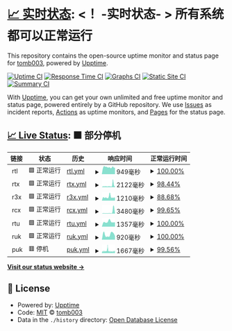 # [📈 实时状态](https://tomb003.github.io/upptime): <！ -实时状态- > **所有系统都可以正常运行**

This repository contains the open-source uptime monitor and status page for [tomb003](https://tomb003.github.io/upptime), powered by [Upptime](https://github.com/upptime/upptime).

[![Uptime CI](https://github.com/tomb003/upptime/workflows/Uptime%20CI/badge.svg)](https://github.com/tomb003/upptime/actions?query=workflow%3A%22Uptime+CI%22)
[![Response Time CI](https://github.com/tomb003/upptime/workflows/Response%20Time%20CI/badge.svg)](https://github.com/tomb003/upptime/actions?query=workflow%3A%22Response+Time+CI%22)
[![Graphs CI](https://github.com/tomb003/upptime/workflows/Graphs%20CI/badge.svg)](https://github.com/tomb003/upptime/actions?query=workflow%3A%22Graphs+CI%22)
[![Static Site CI](https://github.com/tomb003/upptime/workflows/Static%20Site%20CI/badge.svg)](https://github.com/tomb003/upptime/actions?query=workflow%3A%22Static+Site+CI%22)
[![Summary CI](https://github.com/tomb003/upptime/workflows/Summary%20CI/badge.svg)](https://github.com/tomb003/upptime/actions?query=workflow%3A%22Summary+CI%22)

With [Upptime](https://upptime.js.org), you can get your own unlimited and free uptime monitor and status page, powered entirely by a GitHub repository. We use [Issues](https://github.com/tomb003/upptime/issues) as incident reports, [Actions](https://github.com/tomb003/upptime/actions) as uptime monitors, and [Pages](https://tomb003.github.io/upptime) for the status page.

## [📈 Live Status](https://demo.upptime.js.org): <!--live status--> **🟧 部分停机**

<!--start: status pages-->
<!-- This summary is generated by Upptime (https://github.com/upptime/upptime) -->
<!-- Do not edit this manually, your changes will be overwritten -->
<!-- prettier-ignore -->
| 链接 | 状态 | 历史 | 响应时间 | 正常运行时间 |
| --- | ------ | ------- | ------------- | ------ |
| <img alt="" src="https://icons.duckduckgo.com/ip3/null.ico" height="13"> rtl | 🟩 正常运行 | [rtl.yml](https://github.com/tomb003/upptime/commits/HEAD/history/rtl.yml) | <details><summary><img alt="响应时间图像" src="./graphs/rtl/response-time-week.png" height="20"> 949毫秒</summary><br><a href="https://tomb003.github.io/upptime/history/rtl"><img alt="响应时间 1710" src="https://img.shields.io/endpoint?url=https%3A%2F%2Fraw.githubusercontent.com%2Ftomb003%2Fupptime%2FHEAD%2Fapi%2Frtl%2Fresponse-time.json"></a><br><a href="https://tomb003.github.io/upptime/history/rtl"><img alt="24 小时响应时间 911" src="https://img.shields.io/endpoint?url=https%3A%2F%2Fraw.githubusercontent.com%2Ftomb003%2Fupptime%2FHEAD%2Fapi%2Frtl%2Fresponse-time-day.json"></a><br><a href="https://tomb003.github.io/upptime/history/rtl"><img alt="7 天正常运行时间 949" src="https://img.shields.io/endpoint?url=https%3A%2F%2Fraw.githubusercontent.com%2Ftomb003%2Fupptime%2FHEAD%2Fapi%2Frtl%2Fresponse-time-week.json"></a><br><a href="https://tomb003.github.io/upptime/history/rtl"><img alt="30天的正常运行时间 1187" src="https://img.shields.io/endpoint?url=https%3A%2F%2Fraw.githubusercontent.com%2Ftomb003%2Fupptime%2FHEAD%2Fapi%2Frtl%2Fresponse-time-month.json"></a><br><a href="https://tomb003.github.io/upptime/history/rtl"><img alt="1年的正常运行时间 1710" src="https://img.shields.io/endpoint?url=https%3A%2F%2Fraw.githubusercontent.com%2Ftomb003%2Fupptime%2FHEAD%2Fapi%2Frtl%2Fresponse-time-year.json"></a></details> | <details><summary><a href="https://tomb003.github.io/upptime/history/rtl">100.00%</a></summary><a href="https://tomb003.github.io/upptime/history/rtl"><img alt="正常运行时间 98.43%" src="https://img.shields.io/endpoint?url=https%3A%2F%2Fraw.githubusercontent.com%2Ftomb003%2Fupptime%2FHEAD%2Fapi%2Frtl%2Fuptime.json"></a><br><a href="https://tomb003.github.io/upptime/history/rtl"><img alt="24 小时正常运行时间 100.00%" src="https://img.shields.io/endpoint?url=https%3A%2F%2Fraw.githubusercontent.com%2Ftomb003%2Fupptime%2FHEAD%2Fapi%2Frtl%2Fuptime-day.json"></a><br><a href="https://tomb003.github.io/upptime/history/rtl"><img alt="7 天正常运行时间 100.00%" src="https://img.shields.io/endpoint?url=https%3A%2F%2Fraw.githubusercontent.com%2Ftomb003%2Fupptime%2FHEAD%2Fapi%2Frtl%2Fuptime-week.json"></a><br><a href="https://tomb003.github.io/upptime/history/rtl"><img alt="30天的正常运行时间 99.66%" src="https://img.shields.io/endpoint?url=https%3A%2F%2Fraw.githubusercontent.com%2Ftomb003%2Fupptime%2FHEAD%2Fapi%2Frtl%2Fuptime-month.json"></a><br><a href="https://tomb003.github.io/upptime/history/rtl"><img alt="1年的正常运行时间 98.43%" src="https://img.shields.io/endpoint?url=https%3A%2F%2Fraw.githubusercontent.com%2Ftomb003%2Fupptime%2FHEAD%2Fapi%2Frtl%2Fuptime-year.json"></a></details>
| <img alt="" src="https://icons.duckduckgo.com/ip3/null.ico" height="13"> rtx | 🟩 正常运行 | [rtx.yml](https://github.com/tomb003/upptime/commits/HEAD/history/rtx.yml) | <details><summary><img alt="响应时间图像" src="./graphs/rtx/response-time-week.png" height="20"> 2122毫秒</summary><br><a href="https://tomb003.github.io/upptime/history/rtx"><img alt="响应时间 1443" src="https://img.shields.io/endpoint?url=https%3A%2F%2Fraw.githubusercontent.com%2Ftomb003%2Fupptime%2FHEAD%2Fapi%2Frtx%2Fresponse-time.json"></a><br><a href="https://tomb003.github.io/upptime/history/rtx"><img alt="24 小时响应时间 1131" src="https://img.shields.io/endpoint?url=https%3A%2F%2Fraw.githubusercontent.com%2Ftomb003%2Fupptime%2FHEAD%2Fapi%2Frtx%2Fresponse-time-day.json"></a><br><a href="https://tomb003.github.io/upptime/history/rtx"><img alt="7 天正常运行时间 2122" src="https://img.shields.io/endpoint?url=https%3A%2F%2Fraw.githubusercontent.com%2Ftomb003%2Fupptime%2FHEAD%2Fapi%2Frtx%2Fresponse-time-week.json"></a><br><a href="https://tomb003.github.io/upptime/history/rtx"><img alt="30天的正常运行时间 1652" src="https://img.shields.io/endpoint?url=https%3A%2F%2Fraw.githubusercontent.com%2Ftomb003%2Fupptime%2FHEAD%2Fapi%2Frtx%2Fresponse-time-month.json"></a><br><a href="https://tomb003.github.io/upptime/history/rtx"><img alt="1年的正常运行时间 1443" src="https://img.shields.io/endpoint?url=https%3A%2F%2Fraw.githubusercontent.com%2Ftomb003%2Fupptime%2FHEAD%2Fapi%2Frtx%2Fresponse-time-year.json"></a></details> | <details><summary><a href="https://tomb003.github.io/upptime/history/rtx">98.44%</a></summary><a href="https://tomb003.github.io/upptime/history/rtx"><img alt="正常运行时间 91.51%" src="https://img.shields.io/endpoint?url=https%3A%2F%2Fraw.githubusercontent.com%2Ftomb003%2Fupptime%2FHEAD%2Fapi%2Frtx%2Fuptime.json"></a><br><a href="https://tomb003.github.io/upptime/history/rtx"><img alt="24 小时正常运行时间 100.00%" src="https://img.shields.io/endpoint?url=https%3A%2F%2Fraw.githubusercontent.com%2Ftomb003%2Fupptime%2FHEAD%2Fapi%2Frtx%2Fuptime-day.json"></a><br><a href="https://tomb003.github.io/upptime/history/rtx"><img alt="7 天正常运行时间 98.44%" src="https://img.shields.io/endpoint?url=https%3A%2F%2Fraw.githubusercontent.com%2Ftomb003%2Fupptime%2FHEAD%2Fapi%2Frtx%2Fuptime-week.json"></a><br><a href="https://tomb003.github.io/upptime/history/rtx"><img alt="30天的正常运行时间 88.74%" src="https://img.shields.io/endpoint?url=https%3A%2F%2Fraw.githubusercontent.com%2Ftomb003%2Fupptime%2FHEAD%2Fapi%2Frtx%2Fuptime-month.json"></a><br><a href="https://tomb003.github.io/upptime/history/rtx"><img alt="1年的正常运行时间 91.51%" src="https://img.shields.io/endpoint?url=https%3A%2F%2Fraw.githubusercontent.com%2Ftomb003%2Fupptime%2FHEAD%2Fapi%2Frtx%2Fuptime-year.json"></a></details>
| <img alt="" src="https://icons.duckduckgo.com/ip3/null.ico" height="13"> r3x | 🟩 正常运行 | [r3x.yml](https://github.com/tomb003/upptime/commits/HEAD/history/r3x.yml) | <details><summary><img alt="响应时间图像" src="./graphs/r3x/response-time-week.png" height="20"> 1210毫秒</summary><br><a href="https://tomb003.github.io/upptime/history/r3x"><img alt="响应时间 1854" src="https://img.shields.io/endpoint?url=https%3A%2F%2Fraw.githubusercontent.com%2Ftomb003%2Fupptime%2FHEAD%2Fapi%2Fr3x%2Fresponse-time.json"></a><br><a href="https://tomb003.github.io/upptime/history/r3x"><img alt="24 小时响应时间 1102" src="https://img.shields.io/endpoint?url=https%3A%2F%2Fraw.githubusercontent.com%2Ftomb003%2Fupptime%2FHEAD%2Fapi%2Fr3x%2Fresponse-time-day.json"></a><br><a href="https://tomb003.github.io/upptime/history/r3x"><img alt="7 天正常运行时间 1210" src="https://img.shields.io/endpoint?url=https%3A%2F%2Fraw.githubusercontent.com%2Ftomb003%2Fupptime%2FHEAD%2Fapi%2Fr3x%2Fresponse-time-week.json"></a><br><a href="https://tomb003.github.io/upptime/history/r3x"><img alt="30天的正常运行时间 1861" src="https://img.shields.io/endpoint?url=https%3A%2F%2Fraw.githubusercontent.com%2Ftomb003%2Fupptime%2FHEAD%2Fapi%2Fr3x%2Fresponse-time-month.json"></a><br><a href="https://tomb003.github.io/upptime/history/r3x"><img alt="1年的正常运行时间 1854" src="https://img.shields.io/endpoint?url=https%3A%2F%2Fraw.githubusercontent.com%2Ftomb003%2Fupptime%2FHEAD%2Fapi%2Fr3x%2Fresponse-time-year.json"></a></details> | <details><summary><a href="https://tomb003.github.io/upptime/history/r3x">88.68%</a></summary><a href="https://tomb003.github.io/upptime/history/r3x"><img alt="正常运行时间 91.11%" src="https://img.shields.io/endpoint?url=https%3A%2F%2Fraw.githubusercontent.com%2Ftomb003%2Fupptime%2FHEAD%2Fapi%2Fr3x%2Fuptime.json"></a><br><a href="https://tomb003.github.io/upptime/history/r3x"><img alt="24 小时正常运行时间 100.00%" src="https://img.shields.io/endpoint?url=https%3A%2F%2Fraw.githubusercontent.com%2Ftomb003%2Fupptime%2FHEAD%2Fapi%2Fr3x%2Fuptime-day.json"></a><br><a href="https://tomb003.github.io/upptime/history/r3x"><img alt="7 天正常运行时间 88.68%" src="https://img.shields.io/endpoint?url=https%3A%2F%2Fraw.githubusercontent.com%2Ftomb003%2Fupptime%2FHEAD%2Fapi%2Fr3x%2Fuptime-week.json"></a><br><a href="https://tomb003.github.io/upptime/history/r3x"><img alt="30天的正常运行时间 92.92%" src="https://img.shields.io/endpoint?url=https%3A%2F%2Fraw.githubusercontent.com%2Ftomb003%2Fupptime%2FHEAD%2Fapi%2Fr3x%2Fuptime-month.json"></a><br><a href="https://tomb003.github.io/upptime/history/r3x"><img alt="1年的正常运行时间 91.11%" src="https://img.shields.io/endpoint?url=https%3A%2F%2Fraw.githubusercontent.com%2Ftomb003%2Fupptime%2FHEAD%2Fapi%2Fr3x%2Fuptime-year.json"></a></details>
| <img alt="" src="https://icons.duckduckgo.com/ip3/null.ico" height="13"> rcx | 🟩 正常运行 | [rcx.yml](https://github.com/tomb003/upptime/commits/HEAD/history/rcx.yml) | <details><summary><img alt="响应时间图像" src="./graphs/rcx/response-time-week.png" height="20"> 3480毫秒</summary><br><a href="https://tomb003.github.io/upptime/history/rcx"><img alt="响应时间 1695" src="https://img.shields.io/endpoint?url=https%3A%2F%2Fraw.githubusercontent.com%2Ftomb003%2Fupptime%2FHEAD%2Fapi%2Frcx%2Fresponse-time.json"></a><br><a href="https://tomb003.github.io/upptime/history/rcx"><img alt="24 小时响应时间 12100" src="https://img.shields.io/endpoint?url=https%3A%2F%2Fraw.githubusercontent.com%2Ftomb003%2Fupptime%2FHEAD%2Fapi%2Frcx%2Fresponse-time-day.json"></a><br><a href="https://tomb003.github.io/upptime/history/rcx"><img alt="7 天正常运行时间 3480" src="https://img.shields.io/endpoint?url=https%3A%2F%2Fraw.githubusercontent.com%2Ftomb003%2Fupptime%2FHEAD%2Fapi%2Frcx%2Fresponse-time-week.json"></a><br><a href="https://tomb003.github.io/upptime/history/rcx"><img alt="30天的正常运行时间 1719" src="https://img.shields.io/endpoint?url=https%3A%2F%2Fraw.githubusercontent.com%2Ftomb003%2Fupptime%2FHEAD%2Fapi%2Frcx%2Fresponse-time-month.json"></a><br><a href="https://tomb003.github.io/upptime/history/rcx"><img alt="1年的正常运行时间 1695" src="https://img.shields.io/endpoint?url=https%3A%2F%2Fraw.githubusercontent.com%2Ftomb003%2Fupptime%2FHEAD%2Fapi%2Frcx%2Fresponse-time-year.json"></a></details> | <details><summary><a href="https://tomb003.github.io/upptime/history/rcx">99.65%</a></summary><a href="https://tomb003.github.io/upptime/history/rcx"><img alt="正常运行时间 95.96%" src="https://img.shields.io/endpoint?url=https%3A%2F%2Fraw.githubusercontent.com%2Ftomb003%2Fupptime%2FHEAD%2Fapi%2Frcx%2Fuptime.json"></a><br><a href="https://tomb003.github.io/upptime/history/rcx"><img alt="24 小时正常运行时间 98.58%" src="https://img.shields.io/endpoint?url=https%3A%2F%2Fraw.githubusercontent.com%2Ftomb003%2Fupptime%2FHEAD%2Fapi%2Frcx%2Fuptime-day.json"></a><br><a href="https://tomb003.github.io/upptime/history/rcx"><img alt="7 天正常运行时间 99.65%" src="https://img.shields.io/endpoint?url=https%3A%2F%2Fraw.githubusercontent.com%2Ftomb003%2Fupptime%2FHEAD%2Fapi%2Frcx%2Fuptime-week.json"></a><br><a href="https://tomb003.github.io/upptime/history/rcx"><img alt="30天的正常运行时间 96.01%" src="https://img.shields.io/endpoint?url=https%3A%2F%2Fraw.githubusercontent.com%2Ftomb003%2Fupptime%2FHEAD%2Fapi%2Frcx%2Fuptime-month.json"></a><br><a href="https://tomb003.github.io/upptime/history/rcx"><img alt="1年的正常运行时间 95.96%" src="https://img.shields.io/endpoint?url=https%3A%2F%2Fraw.githubusercontent.com%2Ftomb003%2Fupptime%2FHEAD%2Fapi%2Frcx%2Fuptime-year.json"></a></details>
| <img alt="" src="https://icons.duckduckgo.com/ip3/null.ico" height="13"> rtu | 🟩 正常运行 | [rtu.yml](https://github.com/tomb003/upptime/commits/HEAD/history/rtu.yml) | <details><summary><img alt="响应时间图像" src="./graphs/rtu/response-time-week.png" height="20"> 1357毫秒</summary><br><a href="https://tomb003.github.io/upptime/history/rtu"><img alt="响应时间 1956" src="https://img.shields.io/endpoint?url=https%3A%2F%2Fraw.githubusercontent.com%2Ftomb003%2Fupptime%2FHEAD%2Fapi%2Frtu%2Fresponse-time.json"></a><br><a href="https://tomb003.github.io/upptime/history/rtu"><img alt="24 小时响应时间 1231" src="https://img.shields.io/endpoint?url=https%3A%2F%2Fraw.githubusercontent.com%2Ftomb003%2Fupptime%2FHEAD%2Fapi%2Frtu%2Fresponse-time-day.json"></a><br><a href="https://tomb003.github.io/upptime/history/rtu"><img alt="7 天正常运行时间 1357" src="https://img.shields.io/endpoint?url=https%3A%2F%2Fraw.githubusercontent.com%2Ftomb003%2Fupptime%2FHEAD%2Fapi%2Frtu%2Fresponse-time-week.json"></a><br><a href="https://tomb003.github.io/upptime/history/rtu"><img alt="30天的正常运行时间 1635" src="https://img.shields.io/endpoint?url=https%3A%2F%2Fraw.githubusercontent.com%2Ftomb003%2Fupptime%2FHEAD%2Fapi%2Frtu%2Fresponse-time-month.json"></a><br><a href="https://tomb003.github.io/upptime/history/rtu"><img alt="1年的正常运行时间 1956" src="https://img.shields.io/endpoint?url=https%3A%2F%2Fraw.githubusercontent.com%2Ftomb003%2Fupptime%2FHEAD%2Fapi%2Frtu%2Fresponse-time-year.json"></a></details> | <details><summary><a href="https://tomb003.github.io/upptime/history/rtu">100.00%</a></summary><a href="https://tomb003.github.io/upptime/history/rtu"><img alt="正常运行时间 99.19%" src="https://img.shields.io/endpoint?url=https%3A%2F%2Fraw.githubusercontent.com%2Ftomb003%2Fupptime%2FHEAD%2Fapi%2Frtu%2Fuptime.json"></a><br><a href="https://tomb003.github.io/upptime/history/rtu"><img alt="24 小时正常运行时间 100.00%" src="https://img.shields.io/endpoint?url=https%3A%2F%2Fraw.githubusercontent.com%2Ftomb003%2Fupptime%2FHEAD%2Fapi%2Frtu%2Fuptime-day.json"></a><br><a href="https://tomb003.github.io/upptime/history/rtu"><img alt="7 天正常运行时间 100.00%" src="https://img.shields.io/endpoint?url=https%3A%2F%2Fraw.githubusercontent.com%2Ftomb003%2Fupptime%2FHEAD%2Fapi%2Frtu%2Fuptime-week.json"></a><br><a href="https://tomb003.github.io/upptime/history/rtu"><img alt="30天的正常运行时间 99.58%" src="https://img.shields.io/endpoint?url=https%3A%2F%2Fraw.githubusercontent.com%2Ftomb003%2Fupptime%2FHEAD%2Fapi%2Frtu%2Fuptime-month.json"></a><br><a href="https://tomb003.github.io/upptime/history/rtu"><img alt="1年的正常运行时间 99.19%" src="https://img.shields.io/endpoint?url=https%3A%2F%2Fraw.githubusercontent.com%2Ftomb003%2Fupptime%2FHEAD%2Fapi%2Frtu%2Fuptime-year.json"></a></details>
| <img alt="" src="https://icons.duckduckgo.com/ip3/null.ico" height="13"> ruk | 🟩 正常运行 | [ruk.yml](https://github.com/tomb003/upptime/commits/HEAD/history/ruk.yml) | <details><summary><img alt="响应时间图像" src="./graphs/ruk/response-time-week.png" height="20"> 920毫秒</summary><br><a href="https://tomb003.github.io/upptime/history/ruk"><img alt="响应时间 913" src="https://img.shields.io/endpoint?url=https%3A%2F%2Fraw.githubusercontent.com%2Ftomb003%2Fupptime%2FHEAD%2Fapi%2Fruk%2Fresponse-time.json"></a><br><a href="https://tomb003.github.io/upptime/history/ruk"><img alt="24 小时响应时间 676" src="https://img.shields.io/endpoint?url=https%3A%2F%2Fraw.githubusercontent.com%2Ftomb003%2Fupptime%2FHEAD%2Fapi%2Fruk%2Fresponse-time-day.json"></a><br><a href="https://tomb003.github.io/upptime/history/ruk"><img alt="7 天正常运行时间 920" src="https://img.shields.io/endpoint?url=https%3A%2F%2Fraw.githubusercontent.com%2Ftomb003%2Fupptime%2FHEAD%2Fapi%2Fruk%2Fresponse-time-week.json"></a><br><a href="https://tomb003.github.io/upptime/history/ruk"><img alt="30天的正常运行时间 949" src="https://img.shields.io/endpoint?url=https%3A%2F%2Fraw.githubusercontent.com%2Ftomb003%2Fupptime%2FHEAD%2Fapi%2Fruk%2Fresponse-time-month.json"></a><br><a href="https://tomb003.github.io/upptime/history/ruk"><img alt="1年的正常运行时间 913" src="https://img.shields.io/endpoint?url=https%3A%2F%2Fraw.githubusercontent.com%2Ftomb003%2Fupptime%2FHEAD%2Fapi%2Fruk%2Fresponse-time-year.json"></a></details> | <details><summary><a href="https://tomb003.github.io/upptime/history/ruk">100.00%</a></summary><a href="https://tomb003.github.io/upptime/history/ruk"><img alt="正常运行时间 99.87%" src="https://img.shields.io/endpoint?url=https%3A%2F%2Fraw.githubusercontent.com%2Ftomb003%2Fupptime%2FHEAD%2Fapi%2Fruk%2Fuptime.json"></a><br><a href="https://tomb003.github.io/upptime/history/ruk"><img alt="24 小时正常运行时间 100.00%" src="https://img.shields.io/endpoint?url=https%3A%2F%2Fraw.githubusercontent.com%2Ftomb003%2Fupptime%2FHEAD%2Fapi%2Fruk%2Fuptime-day.json"></a><br><a href="https://tomb003.github.io/upptime/history/ruk"><img alt="7 天正常运行时间 100.00%" src="https://img.shields.io/endpoint?url=https%3A%2F%2Fraw.githubusercontent.com%2Ftomb003%2Fupptime%2FHEAD%2Fapi%2Fruk%2Fuptime-week.json"></a><br><a href="https://tomb003.github.io/upptime/history/ruk"><img alt="30天的正常运行时间 99.88%" src="https://img.shields.io/endpoint?url=https%3A%2F%2Fraw.githubusercontent.com%2Ftomb003%2Fupptime%2FHEAD%2Fapi%2Fruk%2Fuptime-month.json"></a><br><a href="https://tomb003.github.io/upptime/history/ruk"><img alt="1年的正常运行时间 99.87%" src="https://img.shields.io/endpoint?url=https%3A%2F%2Fraw.githubusercontent.com%2Ftomb003%2Fupptime%2FHEAD%2Fapi%2Fruk%2Fuptime-year.json"></a></details>
| <img alt="" src="https://icons.duckduckgo.com/ip3/null.ico" height="13"> puk | 🟥 停机 | [puk.yml](https://github.com/tomb003/upptime/commits/HEAD/history/puk.yml) | <details><summary><img alt="响应时间图像" src="./graphs/puk/response-time-week.png" height="20"> 1667毫秒</summary><br><a href="https://tomb003.github.io/upptime/history/puk"><img alt="响应时间 1511" src="https://img.shields.io/endpoint?url=https%3A%2F%2Fraw.githubusercontent.com%2Ftomb003%2Fupptime%2FHEAD%2Fapi%2Fpuk%2Fresponse-time.json"></a><br><a href="https://tomb003.github.io/upptime/history/puk"><img alt="24 小时响应时间 2057" src="https://img.shields.io/endpoint?url=https%3A%2F%2Fraw.githubusercontent.com%2Ftomb003%2Fupptime%2FHEAD%2Fapi%2Fpuk%2Fresponse-time-day.json"></a><br><a href="https://tomb003.github.io/upptime/history/puk"><img alt="7 天正常运行时间 1667" src="https://img.shields.io/endpoint?url=https%3A%2F%2Fraw.githubusercontent.com%2Ftomb003%2Fupptime%2FHEAD%2Fapi%2Fpuk%2Fresponse-time-week.json"></a><br><a href="https://tomb003.github.io/upptime/history/puk"><img alt="30天的正常运行时间 1572" src="https://img.shields.io/endpoint?url=https%3A%2F%2Fraw.githubusercontent.com%2Ftomb003%2Fupptime%2FHEAD%2Fapi%2Fpuk%2Fresponse-time-month.json"></a><br><a href="https://tomb003.github.io/upptime/history/puk"><img alt="1年的正常运行时间 1511" src="https://img.shields.io/endpoint?url=https%3A%2F%2Fraw.githubusercontent.com%2Ftomb003%2Fupptime%2FHEAD%2Fapi%2Fpuk%2Fresponse-time-year.json"></a></details> | <details><summary><a href="https://tomb003.github.io/upptime/history/puk">99.56%</a></summary><a href="https://tomb003.github.io/upptime/history/puk"><img alt="正常运行时间 99.34%" src="https://img.shields.io/endpoint?url=https%3A%2F%2Fraw.githubusercontent.com%2Ftomb003%2Fupptime%2FHEAD%2Fapi%2Fpuk%2Fuptime.json"></a><br><a href="https://tomb003.github.io/upptime/history/puk"><img alt="24 小时正常运行时间 98.34%" src="https://img.shields.io/endpoint?url=https%3A%2F%2Fraw.githubusercontent.com%2Ftomb003%2Fupptime%2FHEAD%2Fapi%2Fpuk%2Fuptime-day.json"></a><br><a href="https://tomb003.github.io/upptime/history/puk"><img alt="7 天正常运行时间 99.56%" src="https://img.shields.io/endpoint?url=https%3A%2F%2Fraw.githubusercontent.com%2Ftomb003%2Fupptime%2FHEAD%2Fapi%2Fpuk%2Fuptime-week.json"></a><br><a href="https://tomb003.github.io/upptime/history/puk"><img alt="30天的正常运行时间 99.49%" src="https://img.shields.io/endpoint?url=https%3A%2F%2Fraw.githubusercontent.com%2Ftomb003%2Fupptime%2FHEAD%2Fapi%2Fpuk%2Fuptime-month.json"></a><br><a href="https://tomb003.github.io/upptime/history/puk"><img alt="1年的正常运行时间 99.34%" src="https://img.shields.io/endpoint?url=https%3A%2F%2Fraw.githubusercontent.com%2Ftomb003%2Fupptime%2FHEAD%2Fapi%2Fpuk%2Fuptime-year.json"></a></details>

<!--end: status pages-->

[**Visit our status website →**](https://tomb003.github.io/upptime)

## 📄 License

- Powered by: [Upptime](https://github.com/upptime/upptime)
- Code: [MIT](./LICENSE) © [tomb003](https://tomb003.github.io/upptime)
- Data in the `./history` directory: [Open Database License](https://opendatacommons.org/licenses/odbl/1-0/)
